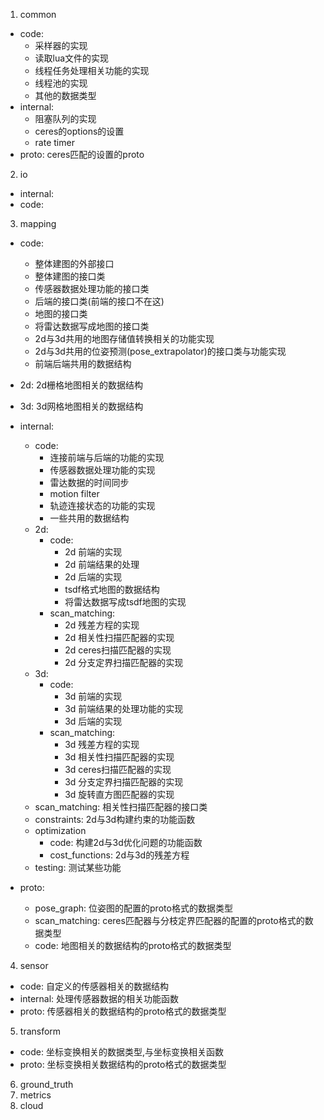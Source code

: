 
1. common
  - code:
    - 采样器的实现
    - 读取lua文件的实现
    - 线程任务处理相关功能的实现
    - 线程池的实现
    - 其他的数据类型
  - internal:
    - 阻塞队列的实现
    - ceres的options的设置
    - rate timer
  - proto: ceres匹配的设置的proto


2. io
  - internal:
  - code:

3. mapping
  - code: 
    - 整体建图的外部接口
    - 整体建图的接口类
    - 传感器数据处理功能的接口类
    - 后端的接口类(前端的接口不在这)
    - 地图的接口类
    - 将雷达数据写成地图的接口类
    - 2d与3d共用的地图存储值转换相关的功能实现
    - 2d与3d共用的位姿预测(pose_extrapolator)的接口类与功能实现
    - 前端后端共用的数据结构

  - 2d: 2d栅格地图相关的数据结构
  - 3d: 3d网格地图相关的数据结构
  - internal:
    - code: 
      - 连接前端与后端的功能的实现
      - 传感器数据处理功能的实现
      - 雷达数据的时间同步
      - motion filter
      - 轨迹连接状态的功能的实现
      - 一些共用的数据结构
    - 2d:
      - code:
        - 2d 前端的实现
        - 2d 前端结果的处理
        - 2d 后端的实现
        - tsdf格式地图的数据结构
        - 将雷达数据写成tsdf地图的实现
      - scan_matching:
        - 2d 残差方程的实现
        - 2d 相关性扫描匹配器的实现
        - 2d ceres扫描匹配器的实现
        - 2d 分支定界扫描匹配器的实现
    - 3d:
      - code:
        - 3d 前端的实现
        - 3d 前端结果的处理功能的实现
        - 3d 后端的实现
      - scan_matching:
        - 3d 残差方程的实现
        - 3d 相关性扫描匹配器的实现
        - 3d ceres扫描匹配器的实现
        - 3d 分支定界扫描匹配器的实现
        - 3d 旋转直方图匹配器的实现
    - scan_matching: 相关性扫描匹配器的接口类
    - constraints: 2d与3d构建约束的功能函数
    - optimization
      - code: 构建2d与3d优化问题的功能函数
      - cost_functions: 2d与3d的残差方程
    - testing: 测试某些功能

  - proto:
    - pose_graph: 位姿图的配置的proto格式的数据类型
    - scan_matching: ceres匹配器与分枝定界匹配器的配置的proto格式的数据类型
    - code: 地图相关的数据结构的proto格式的数据类型


4. sensor
 - code: 自定义的传感器相关的数据结构
 - internal: 处理传感器数据的相关功能函数
 - proto: 传感器相关的数据结构的proto格式的数据类型

5. transform
 - code: 坐标变换相关的数据类型,与坐标变换相关函数
 - proto: 坐标变换相关数据结构的proto格式的数据类型

6. ground_truth
7. metrics
8. cloud